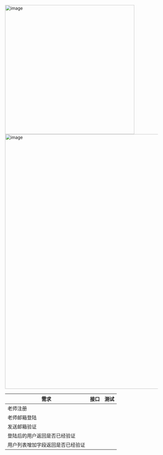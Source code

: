 <img width="426" alt="image" src="https://user-images.githubusercontent.com/8150260/174420634-21441938-24a4-4581-9c9d-8444686c99d3.png">

<img width="840" alt="image" src="https://user-images.githubusercontent.com/8150260/174420818-1a6f5d6a-4d59-4757-9f79-b92570bdc709.png">



| 需求                         | 接口 | 测试 |
| ---------------------------- | ---- | ---- |
| 老师注册                     |      |      |
| 老师邮箱登陆                 |      |      |
| 发送邮箱验证                 |      |      |
| 登陆后的用户返回是否已经验证 |      |      |
| 用户列表增加字段返回是否已经验证 |      |      |

